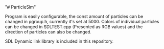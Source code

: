 "# ParticleSim" 


Program is easily configurable, the const amount of particles can be changed in pgroup.h, currently it's set at 5000.
Colors of individual particles can be changed in SDLTEST.cpp (Presented as RGB values) and the direction of particles can also be changed.

SDL Dynamic link library is included in this repository. 
